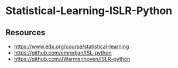# Statistical-Learning-ISLR-Python







## Resources
* https://www.edx.org/course/statistical-learning
* https://github.com/emredjan/ISL-python
* https://github.com/JWarmenhoven/ISLR-python
